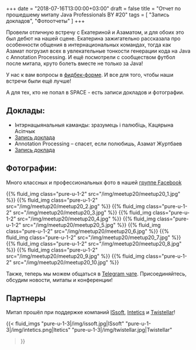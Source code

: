 +++
date = "2018-07-16T13:00:00+03:00"
draft = false
title = "Отчет по прошедшему митапу Java Professionals BY #20"
tags = [
    "Запись докладов",
    "Фотоотчеты"
]
+++

Провели отличную встречу с Екатериной и Азаматом, и для обоих это был дебют на нашей сцене. Екатерина зажигательно рассказала про особенности 
общения в интернациональных командах, тогда как Азамат погрузил всех в увлекательные тонкости генерации кода на Java c Annotation Processing.
И ещё посмотрели с сообществом футбол после митапа, круто болеть вместе не только за Java! 

У нас к вам вопросы в [фидбек-форме](http://bit.ly/jprof_resp_20). И все для того, чтобы наши встречи были ещё лучше!

А для тех, кто не попал в SPACE - есть записи докладов и фотографии.

<!--more-->

## Доклады:

 - Інтэрнацыянальныя каманды: зразумець і палюбіць, Кацярына Асiпчык
  - [Запись доклада](https://youtu.be/lufZ9ogS3d0)
 - Annotation Processing – спасет, если полюбишь, Азамат Журтбаев
  - [Запись доклада](https://youtu.be/YvFgCRcFOIg)

## Фотографии:

Много классных и профессиональных фото в нашей [группе Facebook](https://www.facebook.com/javaprofessionalsby/posts/1311370095633252)

<div class="post_photos">

{{% fluid_img class="pure-u-1-2" src="/img/meetup20/meetup20_1.jpg" %}}
{{% fluid_img class="pure-u-1-2" src="/img/meetup20/meetup20_2.jpg" %}}
{{% fluid_img class="pure-u-1-2" src="/img/meetup20/meetup20_3.jpg" %}}
{{% fluid_img class="pure-u-1-2" src="/img/meetup20/meetup20_4.jpg" %}}
{{% fluid_img class="pure-u-1-2" src="/img/meetup20/meetup20_5.jpg" %}}
{{% fluid_img class="pure-u-1-2" src="/img/meetup20/meetup20_6.jpg" %}}
{{% fluid_img class="pure-u-1-2" src="/img/meetup20/meetup20_7.jpg" %}}
{{% fluid_img class="pure-u-1-2" src="/img/meetup20/meetup20_8.jpg" %}}
{{% fluid_img class="pure-u-1-2" src="/img/meetup20/meetup20_9.jpg" %}}
{{% fluid_img class="pure-u-1-2" src="/img/meetup20/meetup20_10.jpg" %}}

</div>

Также, теперь мы можем общаться в [Telegram чате](https://t.me/jprof_by). Присоединяйтесь, обсудим новости, митапы и конференции!

## Партнеры

Митап прошёл при поддержке компаний [ISsoft](http://www.issoft.by/), [Intetics](http://intetics.com/) и [Twistellar](http://twistellar.com/)!

{{< fluid_imgs
  "pure-u-1-3|/img/issoft.jpg|ISsoft"
  "pure-u-1-3|/img/intetics.png|Itetics"
  "pure-u-1-3|/img/twistellar.jpg|Twistellar"
>}}
